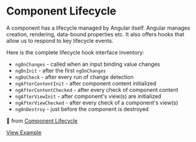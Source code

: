 # Component Lifecycle

A component has a lifecycle managed by Angular itself. Angular manages creation, rendering, data-bound properties etc. It also offers hooks that allow us to respond to key lifecycle events.

Here is the complete lifecycle hook interface inventory:

- `ngOnChanges` - called when an input binding value changes
- `ngOnInit` - after the first `ngOnChanges`
- `ngDoCheck` - after every run of change detection
- `ngAfterContentInit` - after component content initialized
- `ngAfterContentChecked` - after every check of component content
- `ngAfterViewInit` - after component's view(s) are initialized
- `ngAfterViewChecked` - after every check of a component's view(s)
- `ngOnDestroy` - just before the component is destroyed

📄 from [Component Lifecycle](https://angular.io/docs/ts/latest/guide/lifecycle-hooks.html)

[View Example](http://plnkr.co/edit/kBHV6AximaHAC26kYEOA?p=preview)
